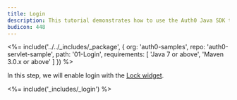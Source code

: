 ```yaml
---
title: Login
description: This tutorial demonstrates how to use the Auth0 Java SDK to add authentication and authorization to your web app
budicon: 448
---
```


<%= include('../../_includes/_package', {
  org: 'auth0-samples',
  repo: 'auth0-servlet-sample',
  path: '01-Login',
  requirements: [
    'Java 7 or above',
    'Maven 3.0.x or above'
  ]
}) %>

In this step, we will enable login with the [Lock widget](/libraries/lock).

<%= include('_includes/_login') %>
